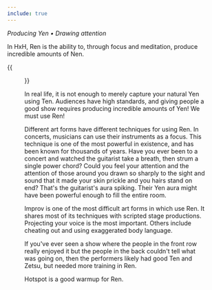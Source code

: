 ```yaml
---
include: true
---
```


<i class="text-comment">Producing Yen • Drawing attention</i>

In HxH, Ren is the ability to, through focus and meditation, produce incredible amounts of Nen.

{{<figure src="/images/nen-of-improv/gon-killua-zushi-ren.webp"
          caption="Gon, Killua, and Zushi using Ren"
          class="pull-right">}}

In real life, it is not enough to merely capture your natural Yen using Ten. Audiences have high standards, and giving people a good show requires producing incredible amounts of Yen! We must use Ren!

Different art forms have different techniques for using Ren. In concerts, musicians can use their instruments as a focus. This technique is one of the most powerful in existence, and has been known for thousands of years. Have you ever been to a concert and watched the guitarist take a breath, then strum a single power chord? Could you feel your attention and the attention of those around you drawn so sharply to the sight and sound that it made your skin prickle and you hairs stand on end? That's the guitarist's aura spiking. Their Yen aura might have been powerful enough to fill the entire room.

Improv is one of the most difficult art forms in which use Ren. It shares most of its techniques with scripted stage productions. Projecting your voice is the most important. Others include cheating out and using exaggerated body language.

If you've ever seen a show where the people in the front row really enjoyed it but the people in the back couldn't tell what was going on, then the performers likely had good Ten and Zetsu, but needed more training in Ren.

Hotspot is a good warmup for Ren.
